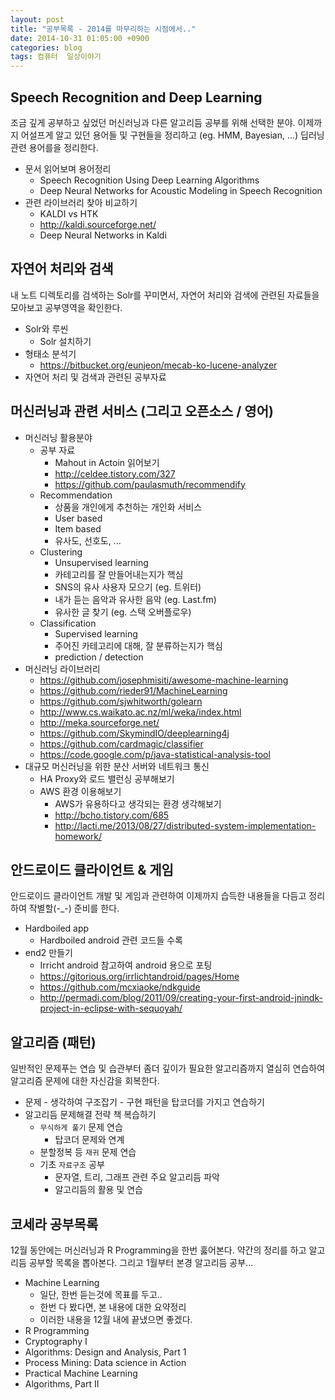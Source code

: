 ```yaml
---
layout: post
title: "공부목록 - 2014를 마무리하는 시점에서.."
date: 2014-10-31 01:05:00 +0900
categories: blog
tags: 컴퓨터  일상이야기
---
```


Speech Recognition and Deep Learning
-------------------------------------
조금 깊게 공부하고 싶었던 머신러닝과 다른 알고리듬 공부를 위해 선택한 분야. 이제까지 어설프게 알고 있던 용어들 및 구현들을 정리하고 (eg. HMM, Bayesian, ...) 딥러닝 관련 용어를을 정리한다.

 * 문서 읽어보며 용어정리
   * Speech Recognition Using Deep Learning Algorithms
   * Deep Neural Networks for Acoustic Modelingin Speech Recognition
 * 관련 라이브러리 찾아 비교하기
   * KALDI vs HTK
   * http://kaldi.sourceforge.net/
   * Deep Neural Networks in Kaldi

자연어 처리와 검색
---------------
내 노트 디렉토리를 검색하는 Solr를 꾸미면서, 자연어 처리와 검색에 관련된 자료들을 모아보고 공부영역을 확인한다.

 * Solr와 루씬
   * Solr 설치하기
 * 형태소 분석기
   * https://bitbucket.org/eunjeon/mecab-ko-lucene-analyzer
 * 자연어 처리 및 검색과 관련된 공부자료

머신러닝과 관련 서비스 (그리고 오픈소스 / 영어)
-------------------------------------
 * 머신러닝 활용분야
   * 공부 자료
     * Mahout in Actoin 읽어보기 
     * http://celdee.tistory.com/327
     * https://github.com/paulasmuth/recommendify
   * Recommendation
     * 상품을 개인에게 추천하는 개인화 서비스
     * User based
     * Item based
     * 유사도, 선호도, ...
   * Clustering
     * Unsupervised learning
     * 카테고리를 잘 만들어내는지가 핵심
     * SNS의 유사 사용자 모으기 (eg. 트위터)
     * 내가 듣는 음악과 유사한 음악 (eg. Last.fm)
     * 유사한 글 찾기 (eg. 스택 오버플로우)
   * Classification
     * Supervised learning
     * 주어진 카테고리에 대해, 잘 분류하는지가 핵심
     * prediction / detection
 * 머신러닝 라이브러리
   * https://github.com/josephmisiti/awesome-machine-learning
   * https://github.com/rieder91/MachineLearning
   * https://github.com/sjwhitworth/golearn
   * http://www.cs.waikato.ac.nz/ml/weka/index.html
   * http://meka.sourceforge.net/
   * https://github.com/SkymindIO/deeplearning4j
   * https://github.com/cardmagic/classifier
   * https://code.google.com/p/java-statistical-analysis-tool
 * 대규모 머신러닝을 위한 분산 서버와 네트워크 통신
   * HA Proxy와 로드 밸런싱 공부해보기
   * AWS 환경 이용해보기
     * AWS가 유용하다고 생각되는 환경 생각해보기
     * http://bcho.tistory.com/685
     * http://lacti.me/2013/08/27/distributed-system-implementation-homework/

안드로이드 클라이언트 & 게임
----------------------
안드로이드 클라이언트 개발 및 게임과 관련하여 이제까지 습득한 내용들을 다듬고 정리하여 작별할(-_-) 준비를 한다.

 * Hardboiled app
   * Hardboiled android 관련 코드들 수록
 * end2 만들기
   * Irricht android 참고하여 android 용으로 포팅
   * https://gitorious.org/irrlichtandroid/pages/Home
   * https://github.com/mcxiaoke/ndkguide
   * http://permadi.com/blog/2011/09/creating-your-first-android-jnindk-project-in-eclipse-with-sequoyah/

알고리즘 (패턴)
------------
일반적인 문제푸는 연습 및 습관부터 좀더 깊이가 필요한 알고리즘까지 열심히 연습하여 알고리즘 문제에 대한 자신감을 회복한다.

 * 문제 - 생각하여 구조잡기 - 구현 패턴을 탑코더를 가지고 연습하기
 * 알고리듬 문제해결 전략 책 복습하기
   * ```무식하게 풀기``` 문제 연습
     * 탑코더 문제와 연계
   * 분할정복 등 ```재귀``` 문제 연습
   * 기초 ```자료구조``` 공부
     * 문자열, 트리, 그래프 관련 주요 알고리듬 파악
     * 알고리듬의 활용 및 연습

코세라 공부목록
------------
12월 동안에는 머신러닝과 R Programming을 한번 훓어본다. 약간의 정리를 하고 알고리듬 공부할 목록을 뽑아본다. 그리고 1월부터 본경 알고리듬 공부...

 * Machine Learning
   * 일단, 한번 듣는것에 목표를 두고..
   * 한번 다 봤다면, 본 내용에 대한 요약정리
   * 이러한 내용을 12월 내에 끝냈으면 좋겠다.
 * R Programming
 * Cryptography I
 * Algorithms: Design and Analysis, Part 1
 * Process Mining: Data science in Action
 * Practical Machine Learning
 * Algorithms, Part II

